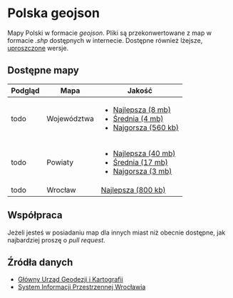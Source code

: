 # Polska geojson

Mapy Polski w formacie *geojson*. Pliki są przekonwertowane z map w formacie *.shp* dostępnych w internecie. Dostępne również lżejsze, [uproszczone](https://github.com/maxogden/simplify-geojson) wersje.

## Dostępne mapy

Podgląd | Mapa | Jakość
--------|------|-------
todo | Województwa | <ul><li><a href="https://github.com/ppatrzyk/polska-geojson/raw/master/wojewodztwa/wojewodztwa-max.geojson">Najlepsza (8 mb)</a></li><li><a href="https://github.com/ppatrzyk/polska-geojson/raw/master/wojewodztwa/wojewodztwa-medium">Średnia (4 mb)</a></li><li><a href="https://github.com/ppatrzyk/polska-geojson/raw/master/wojewodztwa/wojewodztwa-min.geojson">Najgorsza (560 kb)</a></li></ul>
todo | Powiaty | <ul><li><a href="https://github.com/ppatrzyk/polska-geojson/raw/master/powiaty/powiaty-max.geojson">Najlepsza (40 mb)</a></li><li><a href="https://github.com/ppatrzyk/polska-geojson/raw/master/powiaty/powiaty-medium.geojson">Średnia (17 mb)</a></li><li><a href="https://github.com/ppatrzyk/polska-geojson/raw/master/powiaty/powiaty-min.geojson">Najgorsza (3 mb)</a></li></ul>
todo | Wrocław | <a href="https://github.com/ppatrzyk/polska-geojson/raw/master/miasta/wroclaw.geojson">Najlepsza (800 kb)</a>

## Współpraca

Jeżeli jesteś w posiadaniu map dla innych miast niż obecnie dostępne, jak najbardziej proszę o *pull request*.

## Źródła danych

- [Główny Urząd Geodezji i Kartografii](http://www.gugik.gov.pl/pzgik/dane-bez-oplat/dane-z-panstwowego-rejestru-granic-i-powierzchni-jednostek-podzialow-terytorialnych-kraju-prg)
- [System Informacji Przestrzennej Wrocławia](http://geoportal.wroclaw.pl/zasoby/)
